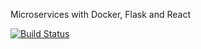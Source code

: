 Microservices with Docker, Flask and React

[![Build Status](https://travis-ci.com/IPconfig/testdriven-app.svg?branch=master)](https://travis-ci.com/IPconfig/testdriven-app)
